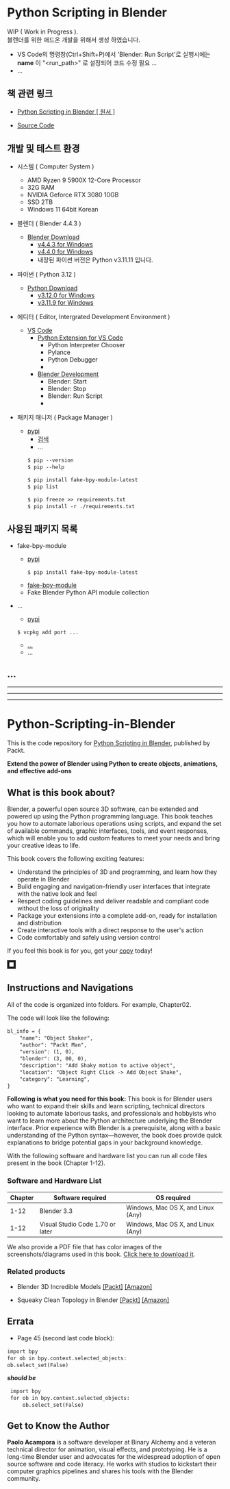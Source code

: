 # Python Scripting in Blender

WIP ( Work in Progress ).  
블렌더를 위한 애드온 개발을 위해서 생성 하였습니다.  

- VS Code의 명령창(Ctrl+Shift+P)에서 'Blender: Run Script'로 실행시에는 __name__ 이 "<run_path>" 로 설정되어 코드 수정 필요 ...  
- ...  



## 책 관련 링크

<img src="https://content.packt.com/B18375/cover_image.png" alt="" height="256px" align="right">

- [Python Scripting in Blender [ 원서 ]](https://www.packtpub.com/en-us/product/python-scripting-in-blender-9781803234229)  

- [Source Code](https://github.com/PacktPublishing/Python-Scripting-in-Blender)  


## 개발 및 테스트 환경

- 시스템 ( Computer System )  

  - AMD Ryzen 9 5900X 12-Core Processor
  - 32G RAM
  - NVIDIA Geforce RTX 3080 10GB
  - SSD 2TB
  - Windows 11 64bit Korean

- 블렌더 ( Blender 4.4.3 )  

  - [Blender Download](https://www.blender.org/download/)  
    - [v4.4.3 for Windows](https://download.blender.org/release/Blender4.4/blender-4.4.3-windows-x64.msi)  
    - [v4.4.0 for Windows](https://download.blender.org/release/Blender4.4/blender-4.4.0-windows-x64.msi)  
    - 내장된 파이썬 버전은 Python v3.11.11 입니다.  

- 파이썬 ( Python 3.12 )  

  - [Python Download](https://www.python.org/downloads/)  
    - [v3.12.0 for Windows](https://www.python.org/ftp/python/3.12.0/python-3.12.0-amd64.exe)  
    - [v3.11.9 for Windows](https://www.python.org/ftp/python/3.11.9/python-3.11.9-amd64.exe)  

- 에디터 ( Editor, Intergrated Development Environment )  

  - [VS Code](https://visualstudio.microsoft.com/ko/free-developer-offers/)  
    - [Python Extension for VS Code](https://marketplace.visualstudio.com/items?itemName=ms-python.python)  
      - Python Interpreter Chooser  
      - Pylance  
      - Python Debugger  
      -  
    - [Blender Development](https://marketplace.visualstudio.com/items?itemName=JacquesLucke.blender-development)  
      - Blender: Start  
      - Blender: Stop  
      - Blender: Run Script  
      -  

- 패키지 매니저 ( Package Manager )
  - [pypi](https://pypi.org/)  
    - [검색](https://pypi.org/search/)  
    - ...
    ```
    $ pip --version
    $ pip --help
    ```
    ```
    $ pip install fake-bpy-module-latest
    $ pip list
    ```
    ```
    $ pip freeze >> requirements.txt
    $ pip install -r ./requirements.txt
    ```


## 사용된 패키지 목록

- fake-bpy-module
  - [pypi](https://pypi.org/project/fake-bpy-module/)  
    ```
    $ pip install fake-bpy-module-latest
    ```
  - [fake-bpy-module](https://github.com/nutti/fake-bpy-module)  
  - Fake Blender Python API module collection

- ...
  - [pypi]()  
  ```
  $ vcpkg add port ...
  ```
  - [...]()
  - ...  


## ...

---  
---  
---  






# Python-Scripting-in-Blender

<a href="https://www.packtpub.com/product/python-scripting-in-blender-3x/9781803234229?utm_source=github&utm_medium=repository&utm_campaign=9781803235851"><img src="https://content.packt.com/B18375/cover_image_small.png" alt="" height="256px" align="right"></a>

This is the code repository for [Python Scripting in Blender](https://www.packtpub.com/product/python-scripting-in-blender-3x/9781803234229?utm_source=github&utm_medium=repository&utm_campaign=9781803235851), published by Packt.

**Extend the power of Blender using Python to create objects, animations, and effective add-ons**

## What is this book about?
Blender, a powerful open source 3D software, can be extended and powered up using the Python programming language. This book teaches you how to automate laborious operations using scripts, and expand the set of available commands, graphic interfaces, tools, and event responses, which will enable you to add custom features to meet your needs and bring your creative ideas to life.

This book covers the following exciting features:                                 
* Understand the principles of 3D and programming, and learn how they operate in Blender
* Build engaging and navigation-friendly user interfaces that integrate with the native look and feel
* Respect coding guidelines and deliver readable and compliant code without the loss of originality
* Package your extensions into a complete add-on, ready for installation and distribution
* Create interactive tools with a direct response to the user's action
* Code comfortably and safely using version control

If you feel this book is for you, get your [copy](https://www.amazon.com/dp/1803234229) today!

<a href="https://www.packtpub.com/?utm_source=github&utm_medium=banner&utm_campaign=GitHubBanner"><img src="https://raw.githubusercontent.com/PacktPublishing/GitHub/master/GitHub.png" 
alt="https://www.packtpub.com/" border="5" /></a>

## Instructions and Navigations
All of the code is organized into folders. For example, Chapter02.

The code will look like the following:
```
bl_info = {
    "name": "Object Shaker",
    "author": "Packt Man",
    "version": (1, 0),
    "blender": (3, 00, 0),
    "description": "Add Shaky motion to active object",
    "location": "Object Right Click -> Add Object Shake",
    "category": "Learning",
}
```

**Following is what you need for this book:**
This book is for Blender users who want to expand their skills and learn scripting, technical directors looking to automate laborious tasks, and professionals and hobbyists who want to learn more about the Python architecture underlying the Blender interface. Prior experience with Blender is a prerequisite, along with a basic understanding of the Python syntax—however, the book does provide quick explanations to bridge potential gaps in your background knowledge.

With the following software and hardware list you can run all code files present in the book (Chapter 1-12).
### Software and Hardware List
| Chapter | Software required | OS required |
| -------- | ------------------------------------ | ----------------------------------- |
| 1-12 | Blender 3.3 | Windows, Mac OS X, and Linux (Any) |
| 1-12 | Visual Studio Code 1.70 or later | Windows, Mac OS X, and Linux (Any) |

We also provide a PDF file that has color images of the screenshots/diagrams used in this book. [Click here to download it](https://packt.link/G1mMt).

### Related products
* Blender 3D Incredible Models [[Packt]](https://www.packtpub.com/product/blender-3d-incredible-models/9781801817813?utm_source=github&utm_medium=repository&utm_campaign=9781801817813) [[Amazon]](https://www.amazon.com/dp/B0B1QMV8LR)

* Squeaky Clean Topology in Blender [[Packt]](https://www.packtpub.com/product/squeaky-clean-topology-in-blender/9781803244082?utm_source=github&utm_medium=repository&utm_campaign=9781803244082) [[Amazon]](https://www.amazon.com/dp/1803244089)

## Errata 
 * Page 45 (second last code block):
``` 
import bpy
for ob in bpy.context.selected_objects:
ob.select_set(False)
```
**_should be_**
``` 
 import bpy
 for ob in bpy.context.selected_objects:
     ob.select_set(False)
 ```

## Get to Know the Author
**Paolo Acampora** is a software developer at Binary Alchemy and a veteran technical director for animation, visual effects, and prototyping. He is a long-time Blender user and advocates for the widespread adoption of open source software and code literacy.
He works with studios to kickstart their computer graphics pipelines and shares his tools with the Blender community.
